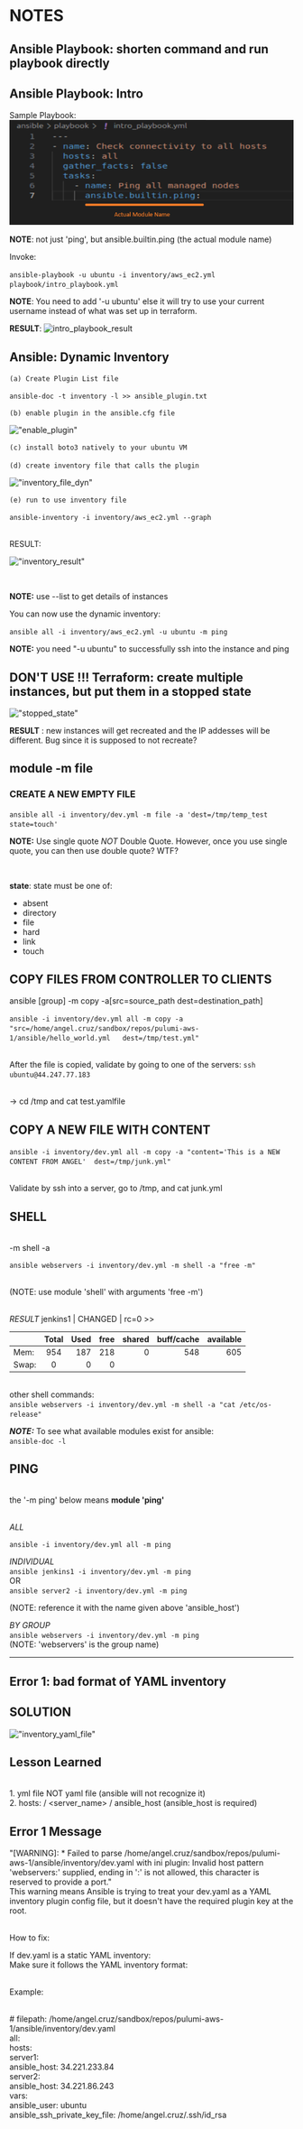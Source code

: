 # NOTES

## Ansible Playbook: shorten command and run playbook directly




## Ansible Playbook: Intro

Sample Playbook:
![intro_playbook](images/intro_playbook.png)

__NOTE__: not just 'ping', but ansible.builtin.ping (the actual module name)

Invoke:

```ansible-playbook -u ubuntu -i inventory/aws_ec2.yml playbook/intro_playbook.yml```

__NOTE__: You need to add '-u ubuntu' else it will try to use your current username instead of what was set up in terraform.

__RESULT__:
![intro_playbook_result](images/intro_playbook_result.png)



## Ansible: Dynamic Inventory

    (a) Create Plugin List file

```ansible-doc -t inventory -l >> ansible_plugin.txt```

    (b) enable plugin in the ansible.cfg file
!["enable_plugin"](images/enable_plugin.png)


    (c) install boto3 natively to your ubuntu VM

    (d) create inventory file that calls the plugin

!["inventory_file_dyn"](images/inv_file_dynamic.png)

    (e) run to use inventory file
    
```ansible-inventory -i inventory/aws_ec2.yml --graph```

<br>RESULT:<br>

!["inventory_result"](images/inv_result.png)

<br>

__NOTE:__ use --list to get details of instances

You can now use the dynamic inventory:

```ansible all -i inventory/aws_ec2.yml -u ubuntu -m ping```

__NOTE:__ you need "-u ubuntu" to successfully ssh into the instance and ping

## DON'T USE !!! Terraform: create multiple instances, but put them in a stopped state

!["stopped_state"](images/stopped_state.png)


__RESULT__ : new instances will get recreated and the IP addesses will be different.  Bug since it is supposed to not recreate?


## module -m file

### CREATE A NEW EMPTY FILE 
```ansible all -i inventory/dev.yml -m file -a 'dest=/tmp/temp_test state=touch'```

__NOTE:__ Use single quote *NOT* Double Quote.  However, once you use single quote, you can then use double quote?  WTF?

<br>

__state__: state must be one of: <br>
- absent
- directory
- file
- hard
- link
- touch


## COPY FILES FROM CONTROLLER TO CLIENTS

ansible [group] -m copy -a[src=source_path dest=destination_path]

```ansible -i inventory/dev.yml all -m copy -a "src=/home/angel.cruz/sandbox/repos/pulumi-aws-1/ansible/hello_world.yml   dest=/tmp/test.yml"```

<br> After the file is copied, validate by going to one of the servers:
```ssh ubuntu@44.247.77.183```

<br> -> cd /tmp and cat test.yamlfile


## COPY A NEW FILE WITH CONTENT
```ansible -i inventory/dev.yml all -m copy -a "content='This is a NEW CONTENT FROM ANGEL'  dest=/tmp/junk.yml"```

<br> Validate by ssh into a server, go to /tmp, and cat junk.yml




## SHELL
<br> -m shell -a <shell executable>
<br>
```
ansible webservers -i inventory/dev.yml -m shell -a "free -m"
```
<br>(NOTE: use module 'shell' with arguments 'free -m')<br>

<br>*RESULT*
jenkins1 | CHANGED | rc=0 >> <br>


|               | Total     | Used  |free  |shared|buff/cache|available|
| ------------- |:---------:| -----:|-----:|-----:|    -----:|   -----:|
| Mem:          | 954       |187    |218   |0     |548       |605      |
| Swap:         |0          |0      |0

<br>other shell commands:
<br> ```ansible webservers -i inventory/dev.yml -m shell -a "cat /etc/os-release"```

***NOTE:***
To see what available modules exist for ansible:<br>
```ansible-doc -l```


## PING
<br> the '-m ping' below means **module 'ping'**

<br>*ALL*

```
ansible -i inventory/dev.yml all -m ping
```
*INDIVIDUAL* <br>
```ansible jenkins1 -i inventory/dev.yml -m ping``` <br>
OR <br>
```ansible server2 -i inventory/dev.yml -m ping``` <br>

(NOTE: reference it with the name given above 'ansible_host') <br>

*BY GROUP* <br>
```ansible webservers -i inventory/dev.yml -m ping``` <br>
(NOTE: 'webservers' is the group name) <br>

---

## Error 1: bad format of YAML inventory

## SOLUTION 
!["inventory_yaml_file"](images/inventory_yaml.png)

## Lesson Learned
<br>1. yml file NOT yaml file (ansible will not recognize it)
<br>2. hosts: / <server_name> / ansible_host (ansible_host is required)


## Error 1 Message

"[WARNING]:  * Failed to parse /home/angel.cruz/sandbox/repos/pulumi-aws-1/ansible/inventory/dev.yaml
with ini plugin: Invalid host pattern 'webservers:' supplied, ending in ':' is not allowed, this
character is reserved to provide a port."
<br>
This warning means Ansible is trying to treat your dev.yaml as a YAML inventory plugin config file, but it doesn't have the required plugin key at the root.

<br>How to fix:<br>

If dev.yaml is a static YAML inventory:
<br>Make sure it follows the YAML inventory format:

<br>Example:


<br># filepath: /home/angel.cruz/sandbox/repos/pulumi-aws-1/ansible/inventory/dev.yaml
<br>all:  
<br>  hosts:    
<br>    server1:      
<br>      ansible_host: 34.221.233.84    
<br>    server2:      
<br>      ansible_host: 34.221.86.243  
<br>   vars:    
<br>     ansible_user: ubuntu    
<br>     ansible_ssh_private_key_file: /home/angel.cruz/.ssh/id_rsa

